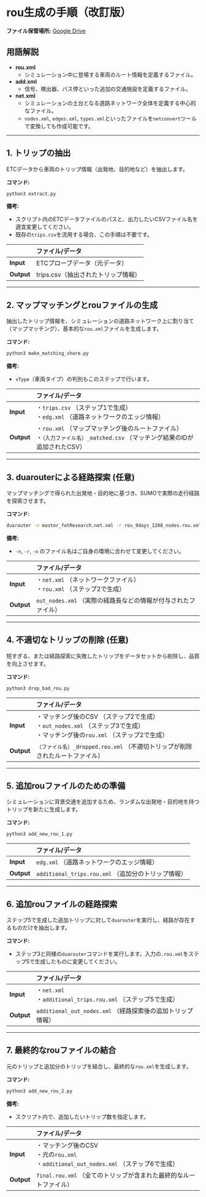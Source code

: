 # rou生成の手順（改訂版）

**ファイル保管場所:** [Google Drive](https://drive.google.com/drive/u/2/folders/1RL4n9RG5QDTQh-r78zjbPrOh8-7WM4Cx)

## 用語解説

* **rou.xml**
    * シミュレーション中に登場する車両のルート情報を定義するファイル。
* **add.xml**
    * 信号、検出器、バス停といった追加の交通施設を定義するファイル。
* **net.xml**
    * シミュレーションの土台となる道路ネットワーク全体を定義する中心的なファイル。
    * `nodes.xml`, `edges.xml`, `types.xml`といったファイルを`netconvert`ツールで変換しても作成可能です。

---

## 1. トリップの抽出

ETCデータから車両のトリップ情報（出発地、目的地など）を抽出します。

**コマンド:**
```bash
python3 extract.py
```
**備考:**
* スクリプト内のETCデータファイルのパスと、出力したいCSVファイル名を適宜変更してください。
* 既存の`trips.csv`を流用する場合、この手順は不要です。

| | ファイル/データ |
| :--- | :--- |
| **Input** | ETCプローブデータ（元データ） |
| **Output** | trips.csv（抽出されたトリップ情報） |

---

## 2. マップマッチングとrouファイルの生成

抽出したトリップ情報を、シミュレーションの道路ネットワーク上に割り当て（マップマッチング）、基本的な`rou.xml`ファイルを生成します。

**コマンド:**
```bash
python3 make_matching_share.py
```
**備考:**
* `vType`（車両タイプ）の判別もこのステップで行います。

| | ファイル/データ |
| :--- | :--- |
| **Input** | ・`trips.csv` （ステップ1で生成）<br>・`edg.xml` （道路ネットワークのエッジ情報） |
| **Output** | ・`rou.xml` （マップマッチング後のルートファイル）<br>・`（入力ファイル名）_matched.csv` （マッチング結果のIDが追加されたCSV） |

---

## 3. duarouterによる経路探索 (任意)

マップマッチングで得られた出発地・目的地に基づき、SUMOで実際の走行経路を探索させます。

**コマンド:**
```bash
duarouter -n master_fotResearch.net.xml -r rou_9days_1208_nodes.rou.xml --routing-algorithm astar --routing-threads 30 -o out_nodes.xml --ignore-errors true --route-length true --exit-times true --junction-taz true
```
**備考:**
* `-n`, `-r`, `-o` のファイル名はご自身の環境に合わせて変更してください。

| | ファイル/データ |
| :--- | :--- |
| **Input** | ・`net.xml` （ネットワークファイル）<br>・`rou.xml` （ステップ2で生成） |
| **Output** | `out_nodes.xml` （実際の経路長などの情報が付与されたファイル） |

---

## 4. 不適切なトリップの削除 (任意)

短すぎる、または経路探索に失敗したトリップをデータセットから削除し、品質を向上させます。

**コマンド:**
```bash
python3 drop_bad_rou.py
```

| | ファイル/データ |
| :--- | :--- |
| **Input** | ・マッチング後のCSV （ステップ2で生成）<br>・`out_nodes.xml` （ステップ3で生成）<br>・マッチング後の`rou.xml` （ステップ2で生成） |
| **Output** | `（ファイル名）_dropped.rou.xml` （不適切トリップが削除されたルートファイル）|

---

## 5. 追加rouファイルのための準備

シミュレーションに背景交通を追加するため、ランダムな出発地・目的地を持つトリップを新たに生成します。

**コマンド:**
```bash
python3 add_new_rou_1.py
```

| | ファイル/データ |
| :--- | :--- |
| **Input** | `edg.xml` （道路ネットワークのエッジ情報） |
| **Output**| `additional_trips.rou.xml` （追加分のトリップ情報） |

---

## 6. 追加rouファイルの経路探索

ステップ5で生成した追加トリップに対して`duarouter`を実行し、経路が存在するものだけを抽出します。

**コマンド:**
* ステップ3と同様の`duarouter`コマンドを実行します。入力の`.rou.xml`をステップ5で生成したものに変更してください。

| | ファイル/データ |
| :--- | :--- |
| **Input** | ・`net.xml`<br>・`additional_trips.rou.xml` （ステップ5で生成） |
| **Output**| `additional_out_nodes.xml` （経路探索後の追加トリップ情報）|

---

## 7. 最終的なrouファイルの結合

元のトリップと追加分のトリップを結合し、最終的な`rou.xml`を生成します。

**コマンド:**
```bash
python3 add_new_rou_2.py
```
**備考:**
* スクリプト内で、追加したいトリップ数を指定します。

| | ファイル/データ |
| :--- | :--- |
| **Input** | ・マッチング後のCSV<br>・元の`rou.xml`<br>・`additional_out_nodes.xml` （ステップ6で生成） |
| **Output**| `final.rou.xml` （全てのトリップが含まれた最終的なルートファイル）|
